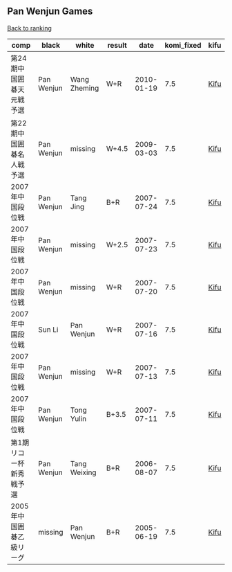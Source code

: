 ## Pan Wenjun Games

[Back to ranking](../../index.md)




| **comp** | **black** | **white** | **result** | **date** | **komi_fixed** | **kifu** | 
| --- | --- | --- | --- | --- | --- | --- |
| 第24期中国囲碁天元戦予選 | Pan Wenjun | Wang Zheming | W+R | 2010-01-19 | 7.5 | [Kifu](https://kifudepot.net/kifucontents.php?id=mHjOyOO5Fifw5ESDWptumQ%3D%3D) | 
| 第22期中国囲碁名人戦予選 | Pan Wenjun | missing | W+4.5 | 2009-03-03 | 7.5 | [Kifu](https://kifudepot.net/kifucontents.php?id=4nmRXrdiWDWPZNO%2FLwdZ3Q%3D%3D) | 
| 2007年中国段位戦 | Pan Wenjun | Tang Jing | B+R | 2007-07-24 | 7.5 | [Kifu](https://kifudepot.net/kifucontents.php?id=Le0v9xpZjH0dVXYHkqpFOw%3D%3D) | 
| 2007年中国段位戦 | Pan Wenjun | missing | W+2.5 | 2007-07-23 | 7.5 | [Kifu](https://kifudepot.net/kifucontents.php?id=VbDyLXn76umbpuBXjdfIDw%3D%3D) | 
| 2007年中国段位戦 | Pan Wenjun | missing | W+R | 2007-07-20 | 7.5 | [Kifu](https://kifudepot.net/kifucontents.php?id=4SNnQqQGN7QvXMOOrddLRg%3D%3D) | 
| 2007年中国段位戦 | Sun Li | Pan Wenjun | W+R | 2007-07-16 | 7.5 | [Kifu](https://kifudepot.net/kifucontents.php?id=TjQdeOb70TSgvdcBGr2%2Fhg%3D%3D) | 
| 2007年中国段位戦 | Pan Wenjun | missing | W+R | 2007-07-13 | 7.5 | [Kifu](https://kifudepot.net/kifucontents.php?id=Y7%2BuMygL207NsnbWOGenLQ%3D%3D) | 
| 2007年中国段位戦 | Pan Wenjun | Tong Yulin | B+3.5 | 2007-07-11 | 7.5 | [Kifu](https://kifudepot.net/kifucontents.php?id=LkYmSxrS6qBujqUBNCcyUw%3D%3D) | 
| 第1期リコー杯新秀戦予選 | Pan Wenjun | Tang Weixing | B+R | 2006-08-07 | 7.5 | [Kifu](https://kifudepot.net/kifucontents.php?id=pvVYGuBqsYOtAsL9g8LJsA%3D%3D) | 
| 2005年中国囲碁乙級リーグ | missing | Pan Wenjun | B+R | 2005-06-19 | 7.5 | [Kifu](https://kifudepot.net/kifucontents.php?id=IFD0KZ6KpbYeeDIlpQ5hag%3D%3D) |




